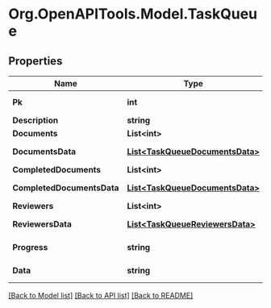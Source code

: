 
# Org.OpenAPITools.Model.TaskQueue

## Properties

Name | Type | Description | Notes
------------ | ------------- | ------------- | -------------
**Pk** | **int** |  | [optional] [readonly] 
**Description** | **string** |  | [optional] 
**Documents** | **List&lt;int&gt;** |  | [optional] 
**DocumentsData** | [**List&lt;TaskQueueDocumentsData&gt;**](TaskQueueDocumentsData.md) |  | [optional] [readonly] 
**CompletedDocuments** | **List&lt;int&gt;** |  | [optional] 
**CompletedDocumentsData** | [**List&lt;TaskQueueDocumentsData&gt;**](TaskQueueDocumentsData.md) |  | [optional] [readonly] 
**Reviewers** | **List&lt;int&gt;** |  | [optional] 
**ReviewersData** | [**List&lt;TaskQueueReviewersData&gt;**](TaskQueueReviewersData.md) |  | [optional] [readonly] 
**Progress** | **string** |  | [optional] [readonly] 
**Data** | **string** |  | [optional] [readonly] 

[[Back to Model list]](../README.md#documentation-for-models)
[[Back to API list]](../README.md#documentation-for-api-endpoints)
[[Back to README]](../README.md)

